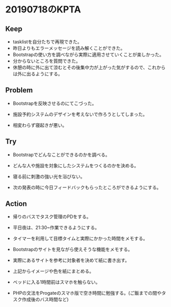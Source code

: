# 20190718のKPTA


## Keep
* tasklistを自分たちで再現できた。
* 昨日よりもエラーメッセージを読み解くことができた。
* Bootstrapの使い方を調べながら実際に適用させていくことが楽しかった。
* 分からないところを質問できた。
* 休憩の時に外に出て涼むとその後集中力が上がった気がするので、これからは外に出るようにする。


## Problem
* Bootstrapを反映させるのにてこづった。
* 施設予約システムのデザインを考えないで作ろうとしてしまった。

* 相変わらず寝起きが悪い。


## Try
* Bootstrapでどんなことができるのかを調べる。
* どんな人や施設を対象にしたシステムをつくるのかを決める。

* 寝る前に刺激の強い光を浴びない。



* 次の発表の時に今日フィードバックもらったところができるようにする。


## Action
* 帰りのバスでタスク管理のPDをする。
* 平日夜は、21:30~作業できるようにする。
* タイマーを利用して目標タイムと実際にかかった時間をメモする。

* Bootstrapのサイトを見ながら使えそうな機能をメモする。
* 実際にあるサイトを参考に対象者を決めて紙に書き出す。
* 上記からイメージや色を紙にまとめる。


* ベッドに入る1時間前はスマホを触らない。


* PHPの文法をProgateのスマホ版で空き時間に勉強する。(ご飯までの間やタスク作成後のバス時間など)

